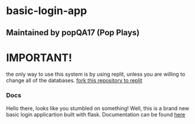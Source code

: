 # basic-login-app
## Maintained by popQA17 (Pop Plays)

# IMPORTANT!
the only way to use this system is by using replit, unless you are willing to change all of the databases.
[fork this repository to replit](https://replit.com/github/popQA17/flask-login-app)
### Docs

Hello there, looks like you stumbled on something! Well, this is a brand new basic login applicartion built with flask. Documentation can be found [here](https://sites.google.com/view/basicloginapp/home)
